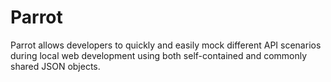 # Parrot

Parrot allows developers to quickly and easily mock different API scenarios during local web development using both self-contained and commonly shared JSON objects.
